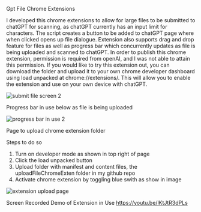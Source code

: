 Gpt File Chrome Extensions

I developed this chrome extensions to allow for large files to be submitted to chatGPT for scanning, as chatGPT currently
has an input limit for characters. The script creates a button to be added to chatGPT page where when clicked opens up file dialogue. Extension also supports
drag and drop feature for files as well as progress bar which concurrently updates as file is being uploaded and scanned to chatGPT. In order to publish this chrome extension, permission is required from openAI, and I was not able to attain this permission. If you would like to try this extension out, you can download the folder and upload it to your own chrome developer dashboard using load unpacked at chrome://extensions/. This will allow you to enable the extension and use on your own device with chatGPT.

![submit file screen 2](https://github.com/ayushk1122/fileGPT-chrome-extension/assets/65365975/d0ede125-8ab0-44fc-b4cd-3aa8a42debfd)

Progress bar in use below as file is being uploaded

![progress bar in use 2](https://github.com/ayushk1122/fileGPT-chrome-extension/assets/65365975/90ff61fe-4a91-48bd-8f56-060b37e85a61)

Page to upload chrome extension folder

Steps to do so

1. Turn on developer mode as shown in top right of page
2. Click the load unpacked button
3. Upload folder with manifest and content files, the uploadFileChromeExten folder in my github repo
4. Activate chrome extension by toggling blue swith as show in image

![extension upload page](https://github.com/ayushk1122/fileGPT-chrome-extension/assets/65365975/46caafc8-fe04-48fa-918f-3ec1cb0ec193)

Screen Recorded Demo of Extension in Use 
https://youtu.be/lKtJtR3dPLs




